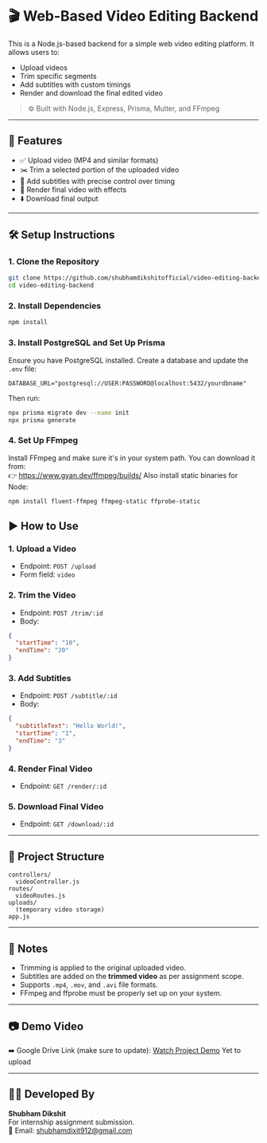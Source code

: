 # 🎬 Web-Based Video Editing Backend

This is a Node.js-based backend for a simple web video editing platform. It allows users to:
- Upload videos
- Trim specific segments
- Add subtitles with custom timings
- Render and download the final edited video

> ⚙️ Built with Node.js, Express, Prisma, Multer, and FFmpeg

---

## 🚀 Features

- ✅ Upload video (MP4 and similar formats)
- ✂️ Trim a selected portion of the uploaded video
- 📝 Add subtitles with precise control over timing
- 🎥 Render final video with effects
- ⬇️ Download final output

---

## 🛠️ Setup Instructions

### 1. Clone the Repository

```bash
git clone https://github.com/shubhamdikshitofficial/video-editing-backend.git
cd video-editing-backend
```

### 2. Install Dependencies

```bash
npm install
```

### 3. Install PostgreSQL and Set Up Prisma

Ensure you have PostgreSQL installed. Create a database and update the `.env` file:
```
DATABASE_URL="postgresql://USER:PASSWORD@localhost:5432/yourdbname"
```
Then run:
```bash
npx prisma migrate dev --name init
npx prisma generate
```

### 4. Set Up FFmpeg

Install FFmpeg and make sure it's in your system path. You can download it from:  
👉 https://www.gyan.dev/ffmpeg/builds/
Also install static binaries for Node:

```bash
npm install fluent-ffmpeg ffmpeg-static ffprobe-static
```

## ▶️ How to Use

### 1. Upload a Video
- Endpoint: `POST /upload`
- Form field: `video`

### 2. Trim the Video
- Endpoint: `POST /trim/:id`
- Body:
```json
{
  "startTime": "10", 
  "endTime": "20"
}
```

### 3. Add Subtitles
- Endpoint: `POST /subtitle/:id`
- Body:
```json
{
  "subtitleText": "Hello World!",
  "startTime": "1",
  "endTime": "3"
}
```

### 4. Render Final Video
- Endpoint: `GET /render/:id`

### 5. Download Final Video
- Endpoint: `GET /download/:id`

---

## 📂 Project Structure

```
controllers/
  videoController.js
routes/
  videoRoutes.js
uploads/
  (temporary video storage)
app.js
```

---

## 📌 Notes

- Trimming is applied to the original uploaded video.
- Subtitles are added on the **trimmed video** as per assignment scope.
- Supports `.mp4`, `.mov`, and `.avi` file formats.
- FFmpeg and ffprobe must be properly set up on your system.

---

## 📷 Demo Video

➡️ Google Drive Link (make sure to update):
[Watch Project Demo](https://drive.google.com/file/d/YOUR_LINK_HERE) Yet to upload

---

## 👨‍💻 Developed By

**Shubham Dikshit**  
For internship assignment submission.  
📧 Email: shubhamdixit912@gmail.com

